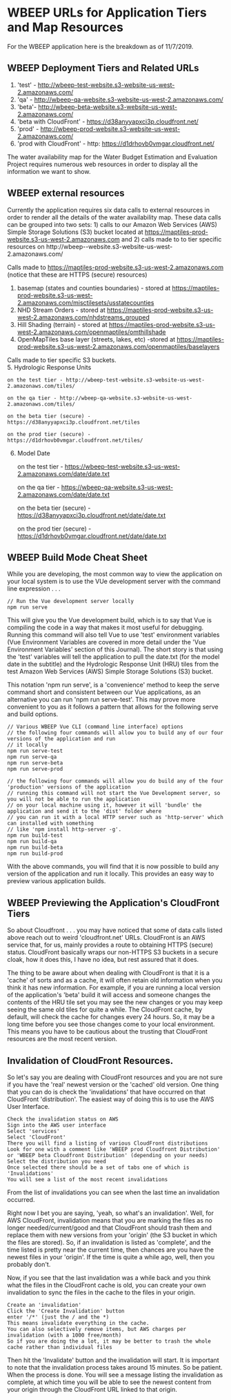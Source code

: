 # WBEEP URLs for Application Tiers and Map Resources

For the WBEEP application here is the breakdown as of 11/7/2019.

## WBEEP Deployment Tiers and Related URLs
1. 'test' - http://wbeep-test-website.s3-website-us-west-2.amazonaws.com/
2. 'qa' - http://wbeep-qa-website.s3-website-us-west-2.amazonaws.com/
3. 'beta'- http://wbeep-beta-website.s3-website-us-west-2.amazonaws.com/
3. 'beta with CloudFront' - https://d38anyyapxci3p.cloudfront.net/
4. 'prod' - http://wbeep-prod-website.s3-website-us-west-2.amazonaws.com/
4. 'prod with CloudFront' - http: https://d1drhovb0vmgar.cloudfront.net/

The water availability map for the Water Budget Estimation and Evaluation Project requires numerous web resources in order 
to display all the information we want to show.

## WBEEP external resources 
Currently the application requires six data calls to external resources in order to render all the details of the 
water availability map. These data calls can be grouped into two sets: 1) calls to our Amazon Web Services (AWS)
Simple Storage Solutions (S3) bucket located at https://maptiles-prod-website.s3-us-west-2.amazonaws.com and 2) calls made to 
to tier specific resources on http://wbeep-<one of our four deployement tiers>-website.s3-website-us-west-2.amazonaws.com/

Calls made to https://maptiles-prod-website.s3-us-west-2.amazonaws.com (notice that these are HTTPS (secure) resources)
1. basemap (states and counties boundaries) - stored at https://maptiles-prod-website.s3-us-west-2.amazonaws.com/misctilesets/usstatecounties
2. NHD Stream Orders - stored at https://maptiles-prod-website.s3-us-west-2.amazonaws.com/nhdstreams_grouped
3. Hill Shading (terrain) - stored at https://maptiles-prod-website.s3-us-west-2.amazonaws.com/openmaptiles/omthillshade
4. OpenMapTiles base layer (streets, lakes, etc) -stored at https://maptiles-prod-website.s3-us-west-2.amazonaws.com/openmaptiles/baselayers

Calls made to tier specific S3 buckets.  
5. Hydrologic Response Units

    on the test tier - http://wbeep-test-website.s3-website-us-west-2.amazonaws.com/tiles/
    
    on the qa tier - http://wbeep-qa-website.s3-website-us-west-2.amazonaws.com/tiles/
    
    on the beta tier (secure) - https://d38anyyapxci3p.cloudfront.net/tiles
    
    on the prod tier (secure) -   https://d1drhovb0vmgar.cloudfront.net/tiles/
    
6. Model Date

    on the test tier - https://wbeep-test-website.s3-us-west-2.amazonaws.com/date/date.txt
    
    on the qa tier - https://wbeep-qa-website.s3-us-west-2.amazonaws.com/date/date.txt
    
    on the beta tier (secure) - https://d38anyyapxci3p.cloudfront.net/date/date.txt
    
    on the prod tier (secure) - https://d1drhovb0vmgar.cloudfront.net/date/date.txt

 



## WBEEP Build Mode Cheat Sheet

While you are developing, the most common way to view the application on your local system
is to use the VUe development server with the command line expression . . .
```
// Run the Vue development server locally
npm run serve
```
This will give you the Vue development build, which is to say that Vue is compiling the code
in a way that makes it most useful for debugging. Running this command will also tell Vue to 
use 'test' environment variables (Vue Environment Variables are covered in more detail under the 'Vue Environment Variables'
section of this Journal). The short story is that using the 'test' variables will tell the
application to pull the date.txt (for the model date in the subtitle) and the Hydrologic Response Unit (HRU) tiles from
the test Amazon Web Services (AWS) Simple Storage Solutions (S3) bucket. 

This notation 'npm run serve', is a 'convenience' method to keep the serve command short and consistent between 
our Vue applications, as an alternative you can run 'npm run serve-test'. This may prove more convenient to you
as it follows a pattern that allows for the following serve and build options.
```
// Various WBEEP Vue CLI (command line interface) options
// the following four commands will allow you to build any of our four versions of the application and run 
// it locally 
npm run serve-test
npm run serve-qa
npm run serve-beta
npm run serve-prod

// the following four commands will allow you do build any of the four 'production' versions of the application
// running this command will not start the Vue Development server, so you will not be able to run the application
// on your local machine using it, however it will 'bundle' the application and send it to the 'dist' folder where 
// you can run it with a local HTTP server such as 'http-server' which can installed with something 
// like 'npm install http-server -g'.
npm run build-test
npm run build-qa
npm run build-beta
npm run build-prod
``` 

With the above commands, you will find that it is now possible to build any version of the application 
and run it locally. This provides an easy way to preview various application builds.

## WBEEP Previewing the Application's CloudFront Tiers
So about Cloudfront . . . you may have noticed that some of data calls listed above reach out to weird 'cloudfront.net' URLs. CloudFront is an 
AWS service that, for us, mainly provides a route to obtaining HTTPS (secure) status. CloudFront basically
wraps our non-HTTPS S3 buckets in a secure cloak, how it does this, I have no idea, but rest assured that it 
does. 

The thing to be aware about when dealing with CloudFront is that it is a 'cache' of sorts and as a cache, it 
will often retain old information when you think it has new information. For example, if you are running a local version
of the application's 'beta' build it will access and someone changes the contents of the HRU tile set you may see 
the new changes or you may keep seeing the same old tiles for quite a while. The CloudFront cache, by default,
will check the cache for changes every 24 hours. So, it may be a long time before you see those changes come to 
your local environment. This means you have to be cautious about the trusting that CloudFront resources are the 
most recent version.

## Invalidation of CloudFront Resources.   
So let's say you are dealing with CloudFront resources and you are not sure if you have the 'real' newest
version or the 'cached' old version. One thing that you can do is check the 'invalidations' that have occurred on
that CloudFront 'distribution'. The easiest way of doing this is to use the AWS User Interface. 
```
Check the invalidation status on AWS
Sign into the AWS user interface
Select 'services'
Select 'CloudFront'
There you will find a listing of various CloudFront distributions
Look for one with a comment like 'WBEEP prod Cloudfront Distribution' or 'WBEEP beta Cloudfront Distribution' (depending on your needs)
Select the distribution you need
Once selected there should be a set of tabs one of which is 'Invalidations'
You will see a list of the most recent invalidations
``` 
From the list of invalidations you can see when the last time an invalidation occurred. 

Right now I bet you are saying, 'yeah, so what's an invalidation'. Well, for AWS CloudFront, invalidation means that you are marking the 
files as no longer needed/current/good and that CloudFront should trash them and replace them with new versions from
your 'origin' (the S3 bucket in which the files are stored). So, if an invalidation is listed as 'complete', and
the time listed is pretty near the current time, then chances are you have the newest files in your 'origin'. If the time
is quite a while ago, well, then you probably don't.

Now, if you see that the last invalidation was a while back and you think what the files in the CloudFront
cache is old, you can create your own invalidation to sync the files in the cache to the files in your
origin. 
```
Create an 'invalidation'
Click the 'Create Invalidation' button
enter '/*' (just the / and the *) 
This means invalidate everything in the cache.
You can also selectively remove items, but AWS charges per invalidation (with a 1000 free/month)
So if you are doing the a lot, it may be better to trash the whole cache rather than individual files
```
Then hit the 'Invalidate' button and the invalidation will start. It is important to note that the
invalidation process takes around 15 minutes. So be patient. When the process is done. You will see a 
message listing the invalidation as complete, at which time you will be able to see the newest content from your
origin through the CloudFront URL linked to that origin.
